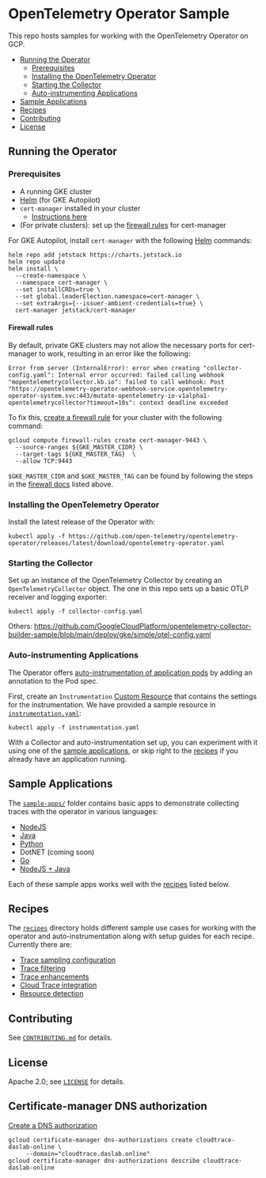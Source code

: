 # OpenTelemetry Operator Sample

This repo hosts samples for working with the OpenTelemetry Operator on GCP.

* [Running the Operator](#running-the-operator)
   * [Prerequisites](#prerequisites)
   * [Installing the OpenTelemetry Operator](#installing-the-opentelemetry-operator)
   * [Starting the Collector](#starting-the-collector)
   * [Auto-instrumenting Applications](#auto-instrumenting-applications)
* [Sample Applications](#sample-applications)
* [Recipes](#recipes)
* [Contributing](#contributing)
* [License](#license)

## Running the Operator

### Prerequisites

* A running GKE cluster
* [Helm](https://helm.sh) (for GKE Autopilot)
* `cert-manager` installed in your cluster
  * [Instructions here](https://cert-manager.io/docs/installation/)
* (For private clusters): set up the [firewall rules](#firewall-rules) for cert-manager

For GKE Autopilot, install `cert-manager` with the following [Helm](https://helm.sh) commands:
```
helm repo add jetstack https://charts.jetstack.io
helm repo update
helm install \
  --create-namespace \
  --namespace cert-manager \
  --set installCRDs=true \
  --set global.leaderElection.namespace=cert-manager \
  --set extraArgs={--issuer-ambient-credentials=true} \
  cert-manager jetstack/cert-manager
```

#### Firewall rules

By default, private GKE clusters may not allow the necessary ports for
cert-manager to work, resulting in an error like the following:

```
Error from server (InternalError): error when creating "collector-config.yaml": Internal error occurred: failed calling webhook "mopentelemetrycollector.kb.io": failed to call webhook: Post "https://opentelemetry-operator-webhook-service.opentelemetry-operator-system.svc:443/mutate-opentelemetry-io-v1alpha1-opentelemetrycollector?timeout=10s": context deadline exceeded
```

To fix this, [create a firewall
rule](https://cloud.google.com/kubernetes-engine/docs/how-to/private-clusters#add_firewall_rules)
for your cluster with the following command:

```
gcloud compute firewall-rules create cert-manager-9443 \
  --source-ranges ${GKE_MASTER_CIDR} \
  --target-tags ${GKE_MASTER_TAG}  \
  --allow TCP:9443
```

`$GKE_MASTER_CIDR` and `$GKE_MASTER_TAG` can be found by following the steps in
the [firewall
docs](https://cloud.google.com/kubernetes-engine/docs/how-to/private-clusters#add_firewall_rules)
listed above.

### Installing the OpenTelemetry Operator

Install the latest release of the Operator with:

```
kubectl apply -f https://github.com/open-telemetry/opentelemetry-operator/releases/latest/download/opentelemetry-operator.yaml
```

### Starting the Collector

Set up an instance of the OpenTelemetry Collector by creating an `OpenTelemetryCollector` object.
The one in this repo sets up a basic OTLP receiver and logging exporter:

```
kubectl apply -f collector-config.yaml
```
Others: https://github.com/GoogleCloudPlatform/opentelemetry-collector-builder-sample/blob/main/deploy/gke/simple/otel-config.yaml

### Auto-instrumenting Applications

The Operator offers [auto-instrumentation of application pods](https://github.com/open-telemetry/opentelemetry-operator#opentelemetry-auto-instrumentation-injection)
by adding an annotation to the Pod spec.

First, create an `Instrumentation` [Custom Resource](https://kubernetes.io/docs/concepts/extend-kubernetes/api-extension/custom-resources/)
that contains the settings for the instrumentation. We have provided a sample resource
in [`instrumentation.yaml`](instrumentation.yaml):

```
kubectl apply -f instrumentation.yaml
```

With a Collector and auto-instrumentation set up, you can experiment with it using one of the [sample applications](sample-apps),
or skip right to the [recipes](recipes) if you already have an application running.

## Sample Applications

The [`sample-apps/`](sample-apps/) folder contains basic apps to demonstrate collecting traces with
the operator in various languages:

* [NodeJS](sample-apps/nodejs)
* [Java](sample-apps/java)
* [Python](sample-apps/python)
* DotNET (coming soon)
* [Go](sample-apps/go)
* [NodeJS + Java](sample-apps/nodejs-java)

Each of these sample apps works well with the [recipes](recipes) listed below.

## Recipes

The [`recipes`](recipes/) directory holds different sample use cases for working with the
operator and auto-instrumentation along with setup guides for each recipe. Currently there are:

* [Trace sampling configuration](recipes/trace-sampling)
* [Trace filtering](recipes/trace-filtering)
* [Trace enhancements](recipes/trace-enhancements)
* [Cloud Trace integration](recipes/cloud-trace)
* [Resource detection](recipes/resource-detection)

## Contributing

See [`CONTRIBUTING.md`](CONTRIBUTING.md) for details.

## License

Apache 2.0; see [`LICENSE`](LICENSE) for details.

## Certificate-manager DNS authorization

[Create a DNS authorization](https://cloud.google.com/certificate-manager/docs/dns-authorizations?authuser=1)

```
gcloud certificate-manager dns-authorizations create cloudtrace-daslab-online \
     --domain="cloudtrace.daslab.online"
gcloud certificate-manager dns-authorizations describe cloudtrace-daslab-online
```